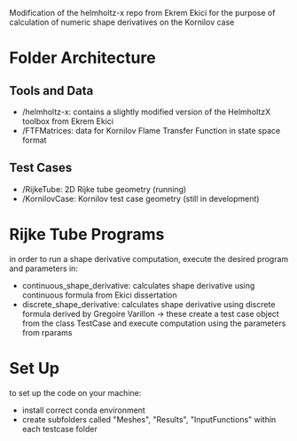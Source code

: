 Modification of the helmholtz-x repo from Ekrem Ekici for the purpose of calculation of numeric shape derivatives on the Kornilov case

# Folder Architecture
## Tools and Data
- /helmholtz-x: contains a slightly modified version of the HelmholtzX toolbox from Ekrem Ekici
- /FTFMatrices: data for Kornilov Flame Transfer Function in state space format
## Test Cases
- /RijkeTube: 2D Rijke tube geometry (running)
- /KornilovCase: Kornilov test case geometry (still in development)


# Rijke Tube Programs
in order to run a shape derivative computation, execute the desired program and parameters in:
- continuous_shape_derivative: calculates shape derivative using continuous formula from Ekici dissertation
- discrete_shape_derivative: calculates shape derivative using discrete formula derived by Gregoire Varillon
-> these create a test case object from the class TestCase and execute computation using the parameters from rparams


# Set Up
to set up the code on your machine:
- install correct conda environment
- create subfolders called "Meshes", "Results", "InputFunctions" within each testcase folder
